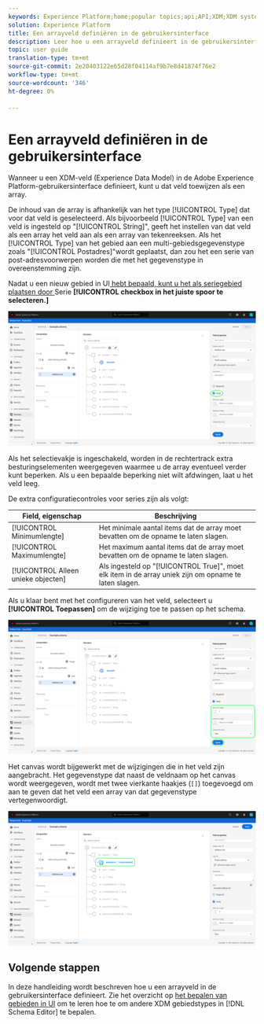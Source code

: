 ```yaml
---
keywords: Experience Platform;home;popular topics;api;API;XDM;XDM system;experience data model;data model;ui;workspace;array;field;
solution: Experience Platform
title: Een arrayveld definiëren in de gebruikersinterface
description: Leer hoe u een arrayveld definieert in de gebruikersinterface van het Experience Platform.
topic: user guide
translation-type: tm+mt
source-git-commit: 2e20403122e65d28f04114af9b7e8d41874f76e2
workflow-type: tm+mt
source-wordcount: '346'
ht-degree: 0%

---
```



# Een arrayveld definiëren in de gebruikersinterface

Wanneer u een XDM-veld (Experience Data Model) in de Adobe Experience Platform-gebruikersinterface definieert, kunt u dat veld toewijzen als een array.

De inhoud van de array is afhankelijk van het type [!UICONTROL Type] dat voor dat veld is geselecteerd. Als bijvoorbeeld [!UICONTROL Type] van een veld is ingesteld op &quot;[!UICONTROL String]&quot;, geeft het instellen van dat veld als een array het veld aan als een array van tekenreeksen. Als het [!UICONTROL Type] van het gebied aan een multi-gebiedsgegevenstype zoals &quot;[!UICONTROL Postadres]&quot;wordt geplaatst, dan zou het een serie van post-adresvoorwerpen worden die met het gegevenstype in overeenstemming zijn.

Nadat u een nieuw gebied in UI[ hebt bepaald, kunt u het als seriegebied plaatsen door ](./overview.md#define)Serie **[!UICONTROL checkbox in het juiste spoor te selecteren.]**

![](../../images/ui/fields/special/array.png)

Als het selectievakje is ingeschakeld, worden in de rechtertrack extra besturingselementen weergegeven waarmee u de array eventueel verder kunt beperken. Als u een bepaalde beperking niet wilt afdwingen, laat u het veld leeg.

De extra configuratiecontroles voor series zijn als volgt:

| Field, eigenschap | Beschrijving |
| --- | --- |
| [!UICONTROL Minimumlengte] | Het minimale aantal items dat de array moet bevatten om de opname te laten slagen. |
| [!UICONTROL Maximumlengte] | Het maximum aantal items dat de array moet bevatten om de opname te laten slagen. |
| [!UICONTROL Alleen unieke objecten] | Als ingesteld op &quot;[!UICONTROL True]&quot;, moet elk item in de array uniek zijn om opname te laten slagen. |

Als u klaar bent met het configureren van het veld, selecteert u **[!UICONTROL Toepassen]** om de wijziging toe te passen op het schema.

![](../../images/ui/fields/special/array-config.png)

Het canvas wordt bijgewerkt met de wijzigingen die in het veld zijn aangebracht. Het gegevenstype dat naast de veldnaam op het canvas wordt weergegeven, wordt met twee vierkante haakjes (`[]`) toegevoegd om aan te geven dat het veld een array van dat gegevenstype vertegenwoordigt.

![](../../images/ui/fields/special/array-applied.png)

## Volgende stappen

In deze handleiding wordt beschreven hoe u een arrayveld in de gebruikersinterface definieert. Zie het overzicht op [het bepalen van gebieden in UI](./overview.md#special) om te leren hoe te om andere XDM gebiedstypes in [!DNL Schema Editor] te bepalen.